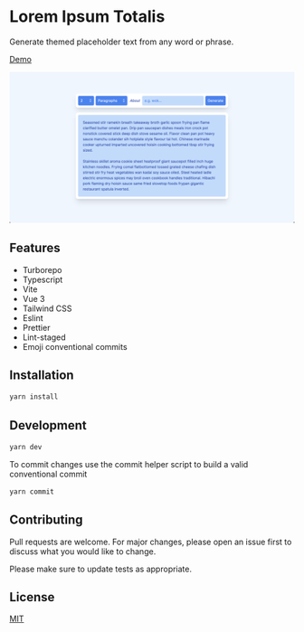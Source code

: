 # Lorem Ipsum Totalis

Generate themed placeholder text from any word or phrase.

[Demo](https://lorem-ipsum-totalis.onrender.com/)

![Screenshot](images/screenshot.png)

## Features

- Turborepo
- Typescript
- Vite
- Vue 3
- Tailwind CSS
- Eslint
- Prettier
- Lint-staged
- Emoji conventional commits

## Installation

```bash
yarn install
```

## Development

```bash
yarn dev
```

To commit changes use the commit helper script to build a valid conventional commit

```bash
yarn commit
```

## Contributing

Pull requests are welcome. For major changes, please open an issue first to discuss what you would like to change.

Please make sure to update tests as appropriate.

## License

[MIT](https://choosealicense.com/licenses/mit/)
